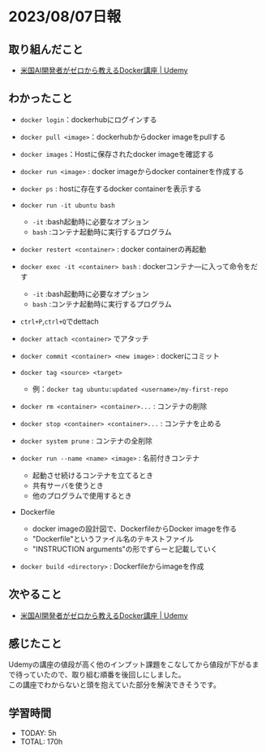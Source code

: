 # 2023/08/07日報
## 取り組んだこと
- [米国AI開発者がゼロから教えるDocker講座 \| Udemy](https://www.udemy.com/course/aidocker/)

## わかったこと
- `docker login`：dockerhubにログインする
- `docker pull <image>`：dockerhubからdocker imageをpullする
- `docker images`：Hostに保存されたdocker imageを確認する
- `docker run <image>` : docker imageからdocker containerを作成する
- `docker ps` : hostに存在するdocker containerを表示する  
- `docker run -it ubuntu bash`
    - `-it` :bash起動時に必要なオプション  
    - `bash` :コンテナ起動時に実行するプログラム
- `docker restert <container>` : docker containerの再起動
- `docker exec -it <container> bash` : dockerコンテナ―に入って命令をだす  
    - `-it` :bash起動時に必要なオプション  
    - `bash` :コンテナ起動時に実行するプログラム

- `ctrl+P`,`ctrl+Q`でdettach
- `docker attach <container>` でアタッチ

- `docker commit <container> <new image>` : dockerにコミット
- `docker tag <source> <target>`
    - 例：`docker tag ubuntu:updated <username>/my-first-repo`
- `docker rm <container> <container>...` : コンテナの削除
- `docker stop <container> <container>...` : コンテナを止める
- `docker system prune` : コンテナの全削除
- `docker run --name <name> <image>` : 名前付きコンテナ
    - 起動させ続けるコンテナを立てるとき
    - 共有サーバを使うとき
    - 他のプログラムで使用するとき

- Dockerfile
    - docker imageの設計図で、DockerfileからDocker imageを作る
    - "Dockerfile"というファイル名のテキストファイル
    - "INSTRUCTION arguments"の形でずらーと記載していく
- `docker build <directory>` : Dockerfileからimageを作成

## 次やること
- [米国AI開発者がゼロから教えるDocker講座 \| Udemy](https://www.udemy.com/course/aidocker/)

## 感じたこと
Udemyの講座の値段が高く他のインプット課題をこなしてから値段が下がるまで待っていたので、取り組む順番を後回しにしました。  
この講座でわからないと頭を抱えていた部分を解決できそうです。  

## 学習時間
- TODAY: 5h
- TOTAL: 170h
